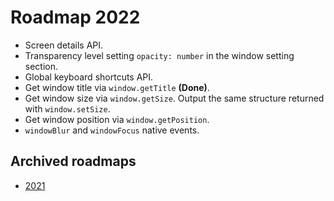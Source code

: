 # Roadmap 2022

- Screen details API.
- Transparency level setting `opacity: number` in the window setting section.
- Global keyboard shortcuts API.
- Get window title via `window.getTitle` **(Done)**.
- Get window size via `window.getSize`. Output the same structure returned with `window.setSize`.
- Get window position via `window.getPosition`.
- `windowBlur` and `windowFocus` native events.

## Archived roadmaps

- [2021](archive/2021.md)
